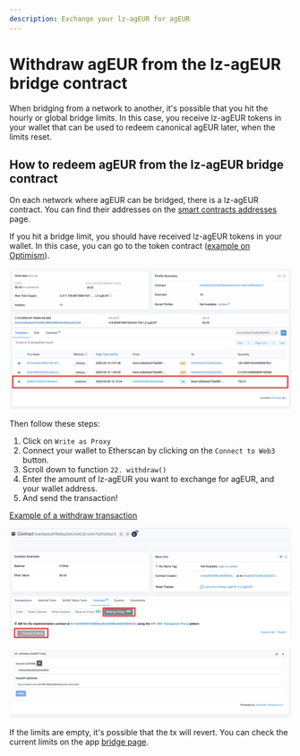 ```yaml
---
description: Exchange your lz-agEUR for agEUR
---
```


# Withdraw agEUR from the lz-agEUR bridge contract

When bridging from a network to another, it's possible that you hit the hourly or global bridge limits. In this case, you receive lz-agEUR tokens in your wallet that can be used to redeem canonical agEUR later, when the limits reset.

## How to redeem agEUR from the lz-agEUR bridge contract

On each network where agEUR can be bridged, there is a lz-agEUR contract. You can find their addresses on the [smart contracts addresses](https://developers.angle.money/overview/smart-contracts) page.

If you hit a bridge limit, you should have received lz-agEUR tokens in your wallet. In this case, you can go to the token contract ([example on Optimism](https://optimistic.etherscan.io/address/0x840b25c87b626a259ca5ac32124fa752f0230a72#writeProxyContract)).

![Receive lz-agEUR](/.gitbook/assets/receive-lz-ageur.png)

Then follow these steps:

1. Click on `Write as Proxy`
2. Connect your wallet to Etherscan by clicking on the `Connect to Web3` button.
3. Scroll down to function `22. withdraw()`
4. Enter the amount of lz-agEUR you want to exchange for agEUR, and your wallet address.
5. And send the transaction!

[Example of a withdraw transaction](https://optimistic.etherscan.io/tx/0x20799daf2e30ccf2ec4cf1f66b85f01273b3fc26bc786ad25d7b187eb810f721)

![Connect lz-agEUR](/.gitbook/assets/connect-lzageur.png)

![Send tx Etherscan](/.gitbook/assets/send-tx-etherscan.png)

If the limits are empty, it's possible that the tx will revert. You can check the current limits on the app [bridge page](https://app.angle.money/#/bridges-agEUR).
